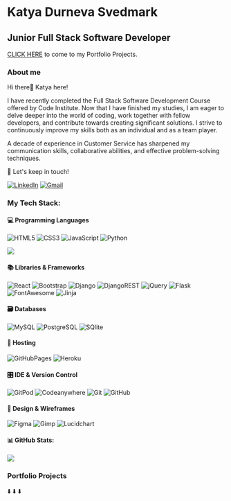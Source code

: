# Katya Durneva Svedmark

## Junior Full Stack Software Developer
[CLICK HERE](#portfolio-projects) to come to my Portfolio Projects.

### About me

Hi there👋 Katya here!

I have recently completed the Full Stack Software Development Course offered by Code Institute. Now that I have finished my studies, I am eager to delve deeper into the world of coding, work together with fellow developers, and contribute towards creating significant solutions. I strive to continuously improve my skills both as an individual and as a team player.

A decade of experience in Customer Service has sharpened my communication skills, collaborative abilities, and effective problem-solving techniques. 

📩 Let's keep in touch!

[![LinkedIn](https://img.shields.io/badge/LinkedIn-0077B5?style=for-the-badge&logo=linkedin&logoColor=white)](https://linkedin/katya-svedmark-junior-software-dev/) 
[![Gmail](https://img.shields.io/badge/Gmail-D14836?style=for-the-badge&logo=gmail&logoColor=white)](mailto:katya.svedmark@gmail.com)

### My Tech Stack:

#### 💻 Programming Languages

![HTML5](https://img.shields.io/badge/html5-%23E34F26.svg?style=for-the-badge&logo=html5&logoColor=white) ![CSS3](https://img.shields.io/badge/css3-%231572B6.svg?style=for-the-badge&logo=css3&logoColor=white)  ![JavaScript](https://img.shields.io/badge/javascript-%23323330.svg?style=for-the-badge&logo=javascript&logoColor=%23F7DF1E)  ![Python](https://img.shields.io/badge/python-3670A0?style=for-the-badge&logo=python&logoColor=ffdd54) 

![](https://github-readme-stats.vercel.app/api/top-langs/?username=Kattis91&theme=buefy&hide_border=false&include_all_commits=false&count_private=false&layout=compact)

#### 📚 Libraries & Frameworks

![React](https://img.shields.io/badge/react-%2320232a.svg?style=for-the-badge&logo=react&logoColor=%2361DAFB) ![Bootstrap](https://img.shields.io/badge/bootstrap-%238511FA.svg?style=for-the-badge&logo=bootstrap&logoColor=white) ![Django](https://img.shields.io/badge/django-%23092E20.svg?style=for-the-badge&logo=django&logoColor=white) ![DjangoREST](https://img.shields.io/badge/django%20rest-ff1709?style=for-the-badge&logo=django&logoColor=white) ![jQuery](https://img.shields.io/badge/jquery-%230769AD.svg?style=for-the-badge&logo=jquery&logoColor=white) ![Flask](https://img.shields.io/badge/flask-%23000.svg?style=for-the-badge&logo=flask&logoColor=white) ![FontAwesome](https://img.shields.io/badge/Font%20Awesome%20-%23339AF0.svg?&style=for-the-badge&logo=Font%20Awesome&logoColor=FFFFFF) ![Jinja](https://img.shields.io/badge/Jinja%20-%23000000.svg?&style=for-the-badge&logo=Jinja&logoColor=B41717)

#### 🗃️ Databases
![MySQL](https://img.shields.io/badge/mysql-%2300758F.svg?style=for-the-badge&logo=mysql&logoColor=white) ![PostgreSQL](https://img.shields.io/badge/PostgreSQL-316192?style=for-the-badge&logo=postgresql&logoColor=white) ![SQlite](https://img.shields.io/badge/SQLite-07405E?style=for-the-badge&logo=sqlite&logoColor=white)

#### 🏡 Hosting
![GitHubPages](https://img.shields.io/badge/GitHub%20Pages-222222?style=for-the-badge&logo=GitHub%20Pages&logoColor=white) ![Heroku](https://img.shields.io/badge/Heroku-430098?style=for-the-badge&logo=heroku&logoColor=white)

#### 🎛️ IDE & Version Control

![GitPod](https://img.shields.io/badge/Gitpod-000000?style=for-the-badge&logo=gitpod&logoColor=#FFAE33) ![Codeanywhere](https://img.shields.io/badge/Codeanywhere-FFFFFF?style=for-the-badge&logo=gitpod&logoColor=purple) ![Git](https://img.shields.io/badge/GIT-E44C30?style=for-the-badge&logo=git&logoColor=white) ![GitHub](https://img.shields.io/badge/GitHub-100000?style=for-the-badge&logo=github&logoColor=white)

#### 🎨 Design & Wireframes
![Figma](https://img.shields.io/badge/figma-%23F24E1E.svg?style=for-the-badge&logo=figma&logoColor=white) ![Gimp](https://img.shields.io/badge/gimp-5C5543?style=for-the-badge&logo=gimp&logoColor=white) ![Lucidchart](https://img.shields.io/badge/Lucidchart-orange?&style=for-the-badge)


#### 📊 GitHub Stats:

![](https://github-readme-streak-stats.herokuapp.com/?user=Kattis91&theme=buefy&hide_border=false)<br/>

### Portfolio Projects
⬇️ ⬇️ ⬇️

<!-- Proudly created with GPRM ( https://gprm.itsvg.in ) -->

